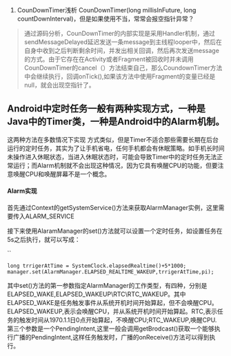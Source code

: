 1. CounDownTimer浅析
CounDownTimer(long millisInFuture, long countDownInterval)，但是如果使用不当，常常会报空指针异常？

> 通过源码分析，CounDownTimer的内部实现是采用Handler机制，通过sendMessageDelayed延迟发送一条message到主线程looper中，然后在自身中收到之后判断剩余时间，并发出相关回调，然后再次发送message的方式。由于它存在在Activity或者Fragment被回收时并未调用CounDownTimer的cancel（）方法结束自己，那么CoundownTimer方法中会继续执行，回调onTick(),如果该方法中使用Fragment的变量已经是null，就会出现空指针了。

## Android中定时任务一般有两种实现方式，一种是Java中的Timer类，一种是Android中的Alarm机制。
这两种方法在多数情况下实现 方式类似，但是Timer不适合那些需要长期在后台运行的定时任务，其实为了让手机省电，任何手机都会有休眠策略。如手机长时间未操作进入休眠状态，当进入休眠状态时，可能会导致Timer中的定时任务无法正常运行；而Alarm机制就不会出现这种情况，因为它具有唤醒CPU的功能，但要注意唤醒CPU和唤醒屏幕不是一个概念。

#### Alarm实现
首先通过Context的getSystemService()方法来获取AlarmManager实例，这里需要传入ALARM_SERVICE

接下来使用AlaramManager的set()方法就可以设置一个定时任务，如设置任务在5s之后执行，就可以写成：

``

	long trrigerAtTime = SystemClock.elapsedRealtime()+5*1000;
	manager.set(AlarmManager.ELAPSED_REALTIME_WAKEUP,trrigerAtTime,pi);

其中set()方法的第一参数指定AlarmManager的工作类型，有四种，分别是ELAPSED_WAKE,ELAPSED_WAKEUP\RTC\RTC_WAKEUP。其中ELAPSED_WAKE是任务触发事件从系统开机时间开始算起，但不会唤醒CPU。ELAPSED_WAKEUP,表示会唤醒CPU，并从系统开机时间开始算起。RTC,表示任务的触发时间从1970.1.1日0点开始算起，不唤醒CPU;RTC_WAKEUP,唤醒CPU.
第三个参数是一个PendingIntent,这里一般会调用getBrodcast()获取一个能够执行广播的PendingIntent,这样任务触发时，广播的onReceive()方法可以得到执行。